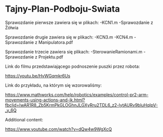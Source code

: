 # Tajny-Plan-Podboju-Swiata

Sprawozdanie pierwsze zawiera się w plikach:
	-KCN1.m
	-Sprawozdanie z Żółwia


Sprawozdanie drugie zawiera się w plikach:
	-KCN3.m
	-KCN4.m
	-Sprawozdanie z Manipulatora.pdf


Sprawozdanie trzecie zawiera się plikach:
	-SterowanieRamionami.m
	-Sprawozdanie z Projektu.pdf




Link do filmu przedstawiającego podnoszenie puszki przez robota:

https://youtu.be/HvWGqmkr6Us

Link do przykładu, na którym się wzorowaliśmy:

https://www.mathworks.com/help/robotics/examples/control-pr2-arm-movements-using-actions-and-ik.html?fbclid=IwAR1R8_Zb5KrmPkGLOGhnJLGXyRru2TDL6_z2-lytAURv9bluHqIpV-_y_6Q









Additional content:

https://www.youtube.com/watch?v=dQw4w9WgXcQ
